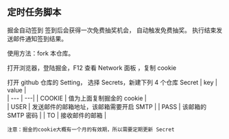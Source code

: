 ## 定时任务脚本   


掘金自动签到 签到后会获得一次免费抽奖机会， 自动触发免费抽奖。
执行结束发送邮件通知签到结果。  

使用方法：fork 本仓库。 

打开浏览器，登陆掘金，F12   查看 Network 面板 ，复制 cookie

打开 github 仓库的 Setting，  选择 Secrets，新建下列 4 个仓库 Secret
| key | value  |  
| --- | ---|
| COOKIE | 值为上面复制掘金的 cookie |  
| USER | 发送邮件的邮箱地址，该邮箱需要开启 SMTP |
| PASS | 该邮箱的 SMTP 密码 | 
| TO | 接收邮件的邮箱 |

`注意：掘金的cookie大概有一个月的有效期，所以需要定期更新 Secret`
